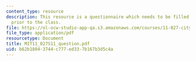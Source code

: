 ```yaml
---
content_type: resource
description: This resource is a questionnaire which needs to be filled out by students
  prior to the class.
file: https://ol-ocw-studio-app-qa.s3.amazonaws.com/courses/11-027-city-to-city-comparing-researching-and-writing-about-cities-new-orleans-spring-2011/b62b18043744c777ed337b167b3d5c4a_MIT11_027S11_question.pdf
file_type: application/pdf
resourcetype: Document
title: MIT11_027S11_question.pdf
uid: b62b1804-3744-c777-ed33-7b167b3d5c4a
---
```

